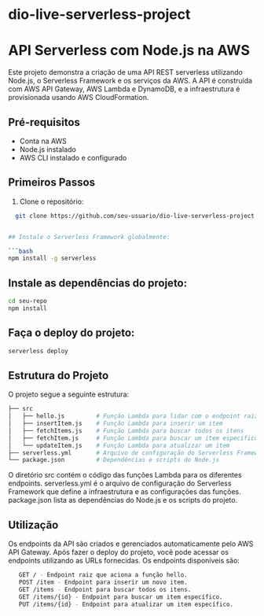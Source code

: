 # dio-live-serverless-project
 
# API Serverless com Node.js na AWS

Este projeto demonstra a criação de uma API REST serverless utilizando Node.js, o Serverless Framework e os serviços da AWS. A API é construída com AWS API Gateway, AWS Lambda e DynamoDB, e a infraestrutura é provisionada usando AWS CloudFormation.

## Pré-requisitos

- Conta na AWS
- Node.js instalado
- AWS CLI instalado e configurado

## Primeiros Passos

1. Clone o repositório:

 ```bash
   git clone https://github.com/seu-usuario/dio-live-serverless-project.git


## Instale o Serverless Framework globalmente:

 ```bash
 npm install -g serverless
 ```

## Instale as dependências do projeto:

 ```bash
cd seu-repo
npm install
 ```


## Faça o deploy do projeto:

 ```bash
serverless deploy
 ```



## Estrutura do Projeto

O projeto segue a seguinte estrutura:

 ```bash
├── src
│   ├── hello.js         # Função Lambda para lidar com o endpoint raiz
│   ├── insertItem.js    # Função Lambda para inserir um item
│   ├── fetchItems.js    # Função Lambda para buscar todos os itens
│   ├── fetchItem.js     # Função Lambda para buscar um item específico
│   └── updateItem.js    # Função Lambda para atualizar um item
├── serverless.yml       # Arquivo de configuração do Serverless Framework
└── package.json         # Dependências e scripts do Node.js
 ```

O diretório src contém o código das funções Lambda para os diferentes endpoints.
serverless.yml é o arquivo de configuração do Serverless Framework que define a infraestrutura e as configurações das funções.
package.json lista as dependências do Node.js e os scripts do projeto.

## Utilização

Os endpoints da API são criados e gerenciados automaticamente pelo AWS API Gateway. Após fazer o deploy do projeto, você pode acessar os endpoints utilizando as URLs fornecidas. Os endpoints disponíveis são:

 ```bash
    GET / - Endpoint raiz que aciona a função hello.
    POST /item - Endpoint para inserir um novo item.
    GET /items - Endpoint para buscar todos os itens.
    GET /items/{id} - Endpoint para buscar um item específico.
    PUT /items/{id} - Endpoint para atualizar um item específico.
  ```